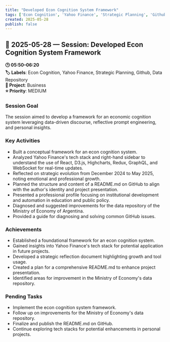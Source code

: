 ```yaml
---
title: "Developed Econ Cognition System Framework"
tags: ['Econ Cognition', 'Yahoo Finance', 'Strategic Planning', 'Github', 'Data Repository']
created: 2025-05-28
publish: false
---
```


## 📅 2025-05-28 — Session: Developed Econ Cognition System Framework

**🕒 05:50–06:20**  
**🏷️ Labels**: Econ Cognition, Yahoo Finance, Strategic Planning, Github, Data Repository  
**📂 Project**: Business  
**⭐ Priority**: MEDIUM  


### Session Goal
The session aimed to develop a framework for an economic cognition system leveraging data-driven discourse, reflective prompt engineering, and personal insights.

### Key Activities
- Built a conceptual framework for an econ cognition system.
- Analyzed Yahoo Finance's tech stack and right-hand sidebar to understand the use of React, D3.js, Highcharts, Redux, GraphQL, and WebSocket for real-time updates.
- Reflected on strategic evolution from December 2024 to May 2025, noting emotional and professional growth.
- Planned the structure and content of a README.md on GitHub to align with the author's identity and project presentation.
- Presented a professional profile focusing on institutional development and automation in education and public policy.
- Diagnosed and suggested improvements for the data repository of the Ministry of Economy of Argentina.
- Provided a guide for diagnosing and solving common GitHub issues.

### Achievements
- Established a foundational framework for an econ cognition system.
- Gained insights into Yahoo Finance's tech stack for potential application in future projects.
- Developed a strategic reflection document highlighting growth and tool usage.
- Created a plan for a comprehensive README.md to enhance project presentation.
- Identified areas for improvement in the Ministry of Economy's data repository.

### Pending Tasks
- Implement the econ cognition system framework.
- Follow up on improvements for the Ministry of Economy's data repository.
- Finalize and publish the README.md on GitHub.
- Continue exploring tech stacks for potential enhancements in personal projects.
